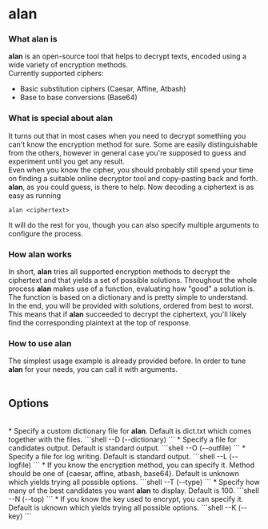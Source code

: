 alan
=====================

### What alan is
**alan** is an open-source tool that helps to decrypt texts, encoded using a wide variety of encryption methods. <br>
Currently supported ciphers: <br>
* Basic substitution ciphers (Caesar, Affine, Atbash)
* Base to base conversions (Base64)

### What is special about alan
It turns out that in most cases when you need to decrypt something you can't know the encryption method for sure. Some are easily distinguishable from the others, however in general case you're supposed to guess and experiment until you get any result. <br>
Even when you know the cipher, you should probably still spend your time on finding a suitable online decryptor tool and copy-pasting back and forth. <br>
<b>alan</b>, as you could guess, is there to help. Now decoding a ciphertext is as easy as running 
```shell
alan <ciphertext>
```
It will do the rest for you, though you can also specify multiple arguments to configure the process. <br>

### How alan works
In short, <b>alan</b> tries all supported encryption methods to decrypt the ciphertext and that yields a set of possible solutions. Throughout the whole process <b>alan</b> makes use of a function, evaluating how "good" a solution is. The function is based on a dictionary and is pretty simple to understand. <br>
In the end, you will be provided with solutions, ordered from best to worst. This means that if <b>alan</b> succeeded to decrypt the ciphertext, you'll likely find the corresponding plaintext at the top of response. 

### How to use alan

The simplest usage example is already provided before. In order to tune <b>alan</b> for your needs, you can call it with arguments.
<br> <br>
<h2>Options</h2> <br>
* Specify a custom dictionary file for <b>alan</b>. Default is dict.txt which comes together with the files.
```shell
--D (--dictionary) <file>
```
* Specify a file for candidates output. Default is standard output.  
```shell
--O (--outfile) <file>
```
* Specify a file for log writing. Default is standard output.
```shell
--L (--logfile) <file>
```
* If you know the encryption method, you can specify it. Method should be one of {caesar, affine, atbash, base64}. Default is unknown which yields trying all possible options.
```shell
--T (--type) <method>
```
* Specify how many of the best candidates you want <b>alan</b> to display. Default is 100.
```shell
--N (--top) <top>
```
* If you know the key used to encrypt, you can specify it. Default is uknown which yields trying all possible options.
```shell
--K (--key) <key>
```
